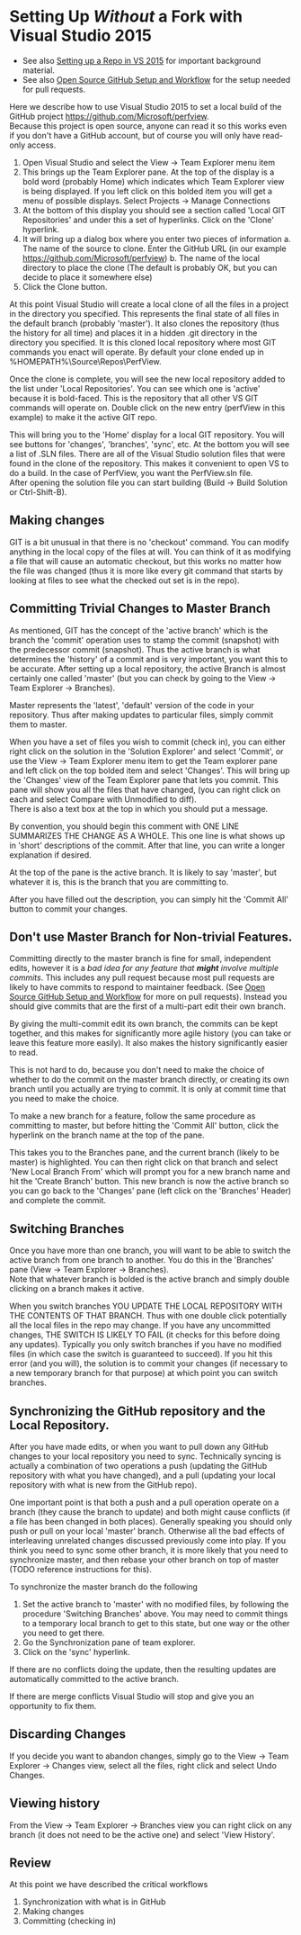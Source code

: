 # Setting Up *Without* a Fork with Visual Studio 2015

 * See also [Setting up a Repo in VS 2015](SettingUpRepoInVS2015.md) for important background material. 
 * See also [Open Source GitHub Setup and Workflow](OpenSourceGitWorkflow.md) for the setup needed for pull requests.  

Here we describe how to use Visual Studio 2015 to set a local build of the GitHub project https://github.com/Microsoft/perfview.   
Because this project is open source, anyone can read it so this works even if you don't have a GitHub account, but
of course you will only have read-only access.   

  1. Open Visual Studio and select the View -> Team Explorer menu item
  2. This brings up the Team Explorer pane. At the top of the display is a bold word (probably Home) which
     indicates which Team Explorer view is being displayed. If you left click
     on this bolded item you will get a menu of possible displays. Select Projects -> Manage Connections
  3. At the bottom of this display you should see a section called 'Local GIT Repositories' and under this a
     set of hyperlinks. Click on the 'Clone' hyperlink.
  4. It will bring up a dialog box where you enter two pieces of information
     a. The name of the source to clone.  Enter the GitHub URL (in our example https://github.com/Microsoft/perfview)
     b. The name of the local directory to place the clone (The default is probably OK, but you can decide to place it somewhere else)
  5. Click the Clone button. 
  
At this point Visual Studio will create a local clone of all the files in a project in the directory you specified. This represents
the final state of all files in the default branch (probably 'master'). It also clones the repository (thus the history for all time)
and places it in a hidden .git directory in the directory you specified. It is this cloned local repository where most GIT 
commands you enact will operate. By default your clone ended up in %HOMEPATH%\Source\Repos\PerfView.   

Once the clone is complete, you will see the new local repository added to the list under 'Local Repositories'.
You can see which one is 'active' because it is bold-faced. This is the repository that all other VS GIT commands will
operate on. Double click on the new entry (perfView in this example) to make it the active GIT repo.

This will bring you to the 'Home' display for a local GIT repository. You will see buttons for 'changes', 'branches', 'sync', etc. 
At the bottom you will see a list of .SLN files. There are all of the Visual Studio solution files that were found in the clone
of the repository. This makes it convenient to open VS to do a build. In the case of PerfView, you want the PerfView.sln file.   
After opening the solution file you can start building (Build -> Build Solution or Ctrl-Shift-B).

## Making changes

GIT is a bit unusual in that there is no 'checkout' command. You can modify anything in the local copy of the files 
at will. You can think of it as modifying a file that will cause an automatic checkout, but this works no matter how the file
was changed (thus it is more like every git command that starts by looking at files to see what the checked out set is in the repo).

## Committing Trivial Changes to Master Branch

As mentioned, GIT has the concept of the 'active branch' which is the branch the 'commit' operation uses to stamp the 
commit (snapshot) with the predecessor commit (snapshot).  Thus the active branch is what determines the 'history' of 
a commit and is very important, you want this to be accurate. After setting up a local repository, the active Branch
is almost certainly one called 'master' (but you can check by going to the View -> Team Explorer -> Branches).

Master represents the 'latest', 'default' version of the code in your repository. Thus after making updates to 
particular files, simply commit them to master.  

When you have a set of files you wish to commit (check in), you can either right click on the solution in the 'Solution Explorer' 
and select 'Commit', or use the View -> Team Explorer menu item to get the Team explorer pane and left click on the top
bolded item and select 'Changes'. This will bring up the 'Changes' view of the Team Explorer pane that lets you commit. This
pane will show you all the files that have changed, (you can right click on each and select Compare with Unmodified to diff).  
There is also a text box at the top in which you should put a message.   

By convention, you should begin this comment with ONE LINE SUMMARIZES THE CHANGE AS A WHOLE.   This one line is what shows up in 'short'
descriptions of the commit.  After that line, you can write a longer explanation if desired. 

At the top of the pane is the active branch.  It is likely to say 'master', but whatever it is, this is the branch that
you are committing to.  

After you have filled out the description, you can simply hit the 'Commit All' button to commit your changes.  

## Don't use Master Branch for Non-trivial Features.  

Committing directly to the master branch is fine for small, independent edits, however it is 
a *bad idea for any feature that **might** involve multiple commits*.   This includes any pull 
request because most pull requests are likely to have commits to respond to maintainer 
feedback.  (See [Open Source GitHub Setup and Workflow](OpenSourceGitWorkflow.md) 
for more on pull requests).   Instead you should give commits that are the first of a multi-part 
edit their own branch.

By giving the multi-commit edit its own branch, the commits can be kept together, and this makes for significantly more 
agile history (you can take or leave this feature more easily). It also makes the history significantly easier to read.

This is not hard to do, because you don't need to make the choice of whether to do the commit on
the master branch directly, or creating its own branch until you actually are trying to commit. 
It is only at commit time that you need to make the choice.

To make a new branch for a feature, follow the same procedure as committing to master, but before
hitting the 'Commit All' button, click the hyperlink on the branch name at the top of the pane.  

This takes you to the Branches pane, and the current branch (likely to be master) is highlighted.
You can then right click on that branch and select 'New Local Branch From' which will prompt
you for a new branch name and hit the 'Create Branch' button.   This new branch is now the
active branch so you can go back to the 'Changes' pane (left click on the 'Branches' Header) and
complete the commit.

## Switching Branches 

Once you have more than one branch, you will want to be able to switch the active branch from 
one branch to another.   You do this in the 'Branches' pane (View -> Team Explorer -> Branches).   
Note that whatever branch is bolded is the active branch and simply double clicking on a 
branch makes it active.   

When you switch branches YOU UPDATE THE LOCAL REPOSITORY WITH THE CONTENTS OF THAT BRANCH.
Thus with one double click potentially all the local files in the repo may change. If you have any uncommitted
changes, THE SWITCH IS LIKELY TO FAIL (it checks for this before doing any updates).
Typically you only switch branches if you have no modified files (in which case the switch is guaranteed to succeed).
If you hit this error (and you will), the solution is to commit your changes (if necessary to a
new temporary branch for that purpose) at which point you can switch branches.

## Synchronizing the GitHub repository and the Local Repository.  

After you have made edits, or when you want to pull down any GitHub changes to your local repository
you need to sync.   Technically syncing is actually a combination of two operations a
push (updating the GitHub repository with what you have changed), and a pull (updating your local repository
with what is new from the GitHub repo).  

One important point is that both a push and a pull operation operate on a branch (they cause the 
branch to update) and both might cause conflicts (if a file has been changed in both places). Generally
speaking you should only push or pull on your local 'master' branch. Otherwise all the bad effects
of interleaving unrelated changes discussed previously come into play. If you think you need to sync
some other branch, it is more likely that you need to synchronize master, and then rebase your other 
branch on top of master  (TODO reference instructions for this).  

To synchronize the master branch do the following

  1. Set the active branch to 'master' with no modified files, by following the procedure 'Switching Branches'
     above. You may need to commit things to a temporary local branch to get to this state, but 
     one way or the other you need to get there.
  2. Go the Synchronization pane of team explorer.  
  3. Click on the 'sync' hyperlink.

If there are no conflicts doing the update, then the resulting updates are automatically committed to 
the active branch.   

If there are merge conflicts Visual Studio will stop and give you an opportunity to fix them.

## Discarding Changes

If you decide you want to abandon changes, simply go to the View -> Team Explorer -> Changes view, select all
the files, right click and select Undo Changes.  

## Viewing history

From the View -> Team Explorer -> Branches view you can right click on any branch (it does not need to
be the active one) and select 'View History'.   

## Review

At this point we have described the critical workflows 
  1. Synchronization with what is in GitHub
  2. Making changes 
  3. Committing (checking in)




